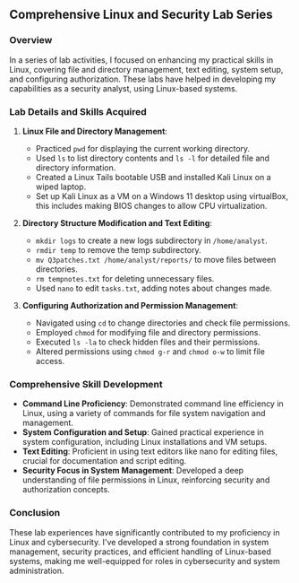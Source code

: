 ## Comprehensive Linux and Security Lab Series

### Overview
In a series of lab activities, I focused on enhancing my practical skills in Linux, covering file and directory management, text editing, system setup, and configuring authorization. These labs have helped in developing my capabilities as a security analyst, using Linux-based systems.

### Lab Details and Skills Acquired

1. **Linux File and Directory Management**:
   - Practiced `pwd` for displaying the current working directory.
   - Used `ls` to list directory contents and `ls -l` for detailed file and directory information.
   - Created a Linux Tails bootable USB and installed Kali Linux on a wiped laptop.
   - Set up Kali Linux as a VM on a Windows 11 desktop using virtualBox, this includes making BIOS changes to allow CPU virtualization.

2. **Directory Structure Modification and Text Editing**:
   - `mkdir logs` to create a new logs subdirectory in `/home/analyst`.
   - `rmdir temp` to remove the temp subdirectory.
   - `mv Q3patches.txt /home/analyst/reports/` to move files between directories.
   - `rm tempnotes.txt` for deleting unnecessary files.
   - Used `nano` to edit `tasks.txt`, adding notes about changes made.

3. **Configuring Authorization and Permission Management**:
   - Navigated using `cd` to change directories and check file permissions.
   - Employed `chmod` for modifying file and directory permissions.
   - Executed `ls -la` to check hidden files and their permissions.
   - Altered permissions using `chmod g-r` and `chmod o-w` to limit file access.

### Comprehensive Skill Development

- **Command Line Proficiency**: Demonstrated command line efficiency in Linux, using a variety of commands for file system navigation and management.
- **System Configuration and Setup**: Gained practical experience in system configuration, including Linux installations and VM setups.
- **Text Editing**: Proficient in using text editors like nano for editing files, crucial for documentation and script editing.
- **Security Focus in System Management**: Developed a deep understanding of file permissions in Linux, reinforcing security and authorization concepts.

### Conclusion

These lab experiences have significantly contributed to my proficiency in Linux and cybersecurity. I've developed a strong foundation in system management, security practices, and efficient handling of Linux-based systems, making me well-equipped for roles in cybersecurity and system administration.


